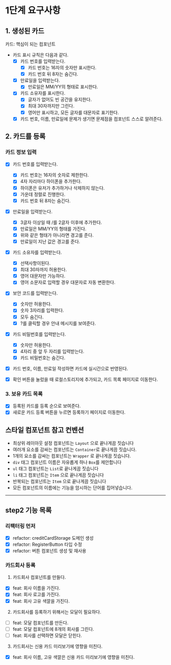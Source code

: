 # 1단계 요구사항

## 1. 생성된 카드

카드: 핵심이 되는 컴포넌트

- 카드 표시 규칙은 다음과 같다.
  - [x] 카드 번호를 입력받는다.
    - [x] 카드 번호는 16자의 숫자만 표시한다.
    - [x] 카드 번호 뒤 8자는 숨긴다.
  - [x] 만료일을 입력받는다.
    - [x] 만료일은 MM/YY의 형태로 표시한다.
  - [x] 카드 소유자를 표시한다.
    - [x] 글자가 없어도 빈 공간을 유지한다.
    - [x] 최대 30자까지만 그린다.
    - [x] 영어만 표시하고, 모든 글자를 대문자로 표기한다.
  - [x] 카드 번호, 이름, 만료일에 문제가 생기면 문제점을 컴포넌트 스스로 알려준다.

## 2. 카드를 등록

### 카드 정보 입력

- [x] 카드 번호를 입력받는다.
  - [x] 카드 번호는 16자의 숫자로 제한한다.
  - [x] 4자 자리마다 하이폰을 추가한다.
  - [x] 하이폰은 유저가 추가하거나 삭제하지 않는다.
  - [x] 가운데 정렬로 진행한다.
  - [x] 카드 번호 뒤 8자는 숨긴다.
- [x] 만료일을 입력받는다.
  - [x] 3글자 이상일 때 /를 2글자 이후에 추가한다.
  - [x] 만료일은 MM/YY의 형태를 가진다.
  - [x] 위와 같은 형태가 아니라면 경고를 준다.
  - [x] 만료일이 지난 값은 경고를 준다.
- [x] 카드 소유자를 입력받는다.
  - [x] 선택사항이된다.
  - [x] 최대 30자까지 허용한다.
  - [x] 영어 대문자만 가능하다.
  - [x] 영어 소문자로 입력할 경우 대문자로 자동 변환한다.
- [x] 보안 코드를 입력받는다.
  - [x] 숫자만 허용한다.
  - [x] 숫자 3자리를 입력한다.
  - [x] 모두 숨긴다.
  - [x] ?를 클릭할 경우 안내 메시지를 보여준다.
- [x] 카드 비밀번호를 입력받는다.
  - [x] 숫자만 허용한다.
  - [x] 4자리 중 앞 두 자리를 입력받는다.
  - [x] 카드 비밀번호는 숨긴다.
- [x] 카드 번호, 이름, 만료일 작성하면 카드에 실시간으로 반영된다.

- [x] 확인 버튼을 눌렀을 때 로컬스토리지에 추가되고, 카드 목록 페이지로 이동한다.

### 3. 보유 카드 목록

- [x] 등록된 카드를 등록 순으로 보여준다.
- [x] 새로운 카드 등록 버튼을 누르면 등록하기 페이지로 이동한다.

## 스타일 컴포넌트 참고 컨벤션

- 최상위 레이아웃 설정 컴포넌트는 `Layout` 으로 끝나게끔 짓습니다
- 여러개 요소를 감싸는 컴포넌트는 `Container`로 끝나게끔 짓습니다.
- 1개의 요소를 감싸는 컴포넌트는 `Wrapper` 로 끝나게끔 짓습니다.
- `div` 태그 컴포넌트 이름은 자유롭게 하나 `Box`를 제안합니다
- `ul` 태그 컴포넌트는 `List`로 끝나게끔 짓습니다
- `li` 태그 컴포넌트는 `Item` 으로 끝나게끔 짓습니다
- 반복되는 컴포넌트는 `Item` 으로 끝나게끔 짓습니다
- 모든 컴포넌트의 이름에는 기능을 암시하는 단어를 집어넣습니다.

---

## step2 기능 목록

### 리팩터링 먼저

- [x] refactor: creditCardStorage 도메인 생성
- [x] refactor: RegisterButton 타입 수정
- [x] refactor: 버튼 컴포넌트 생성 및 재사용

### 카드회사 등록

1. 카드회사 컴포넌트를 만들다.

- [x] feat: 회사 이름을 가진다.
- [x] feat: 회사 로고를 가진다.
- [x] feat: 회사 고유 색깔을 가진다.

2. 카드회사를 등록하기 위해서는 모달이 필요하다.

- [ ] feat: 모달 컴포넌트를 만든다.
- [ ] feat: 모달 컴포넌트에 8개의 회사를 그린다.
- [ ] feat: 회사를 선택하면 모달은 닫힌다.

3. 카드회사는 신용 카드 미리보기에 영향을 미친다.

- [x] feat: 회사 이름, 고유 색깔은 신용 카드 미리보기에 영향을 미친다.
